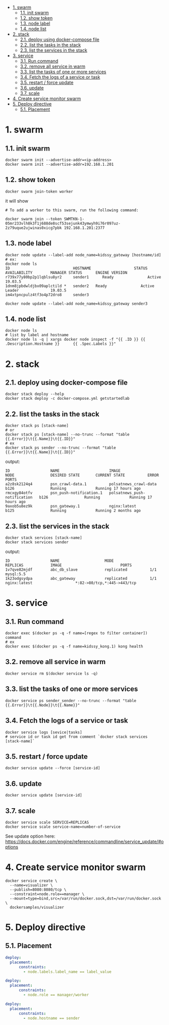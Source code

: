 - [1. swarm](#1-swarm)
  - [1.1. init swarm](#11-init-swarm)
  - [1.2. show token](#12-show-token)
  - [1.3. node label](#13-node-label)
  - [1.4. node list](#14-node-list)
- [2. stack](#2-stack)
  - [2.1. deploy using docker-compose file](#21-deploy-using-docker-compose-file)
  - [2.2. list the tasks in the stack](#22-list-the-tasks-in-the-stack)
  - [2.3. list the services in the stack](#23-list-the-services-in-the-stack)
- [3. service](#3-service)
  - [3.1. Run command](#31-run-command)
  - [3.2. remove all service in warm](#32-remove-all-service-in-warm)
  - [3.3. list the tasks of one or more services](#33-list-the-tasks-of-one-or-more-services)
  - [3.4. Fetch the logs of a service or task](#34-fetch-the-logs-of-a-service-or-task)
  - [3.5. restart / force update](#35-restart--force-update)
  - [3.6. update](#36-update)
  - [3.7. scale](#37-scale)
- [4. Create service monitor swarm](#4-create-service-monitor-swarm)
- [5. Deploy directive](#5-deploy-directive)
  - [5.1. Placement](#51-placement)

# 1. swarm

## 1.1. init swarm

```shell
docker swarm init --advertise-addr=<ip-address>
docker swarm init --advertise-addr=192.168.1.201
```

## 1.2. show token

`docker swarm join-token worker`

it will show

```shell
# To add a worker to this swarm, run the following command:

docker swarm join --token SWMTKN-1-05mr233vlh8k3f1j688de8scf53sejunk43ymwyh9i76r097uz-2z79uque2ujwinas0xicg7pbk 192.168.1.201:2377
```

## 1.3. node label

```shell
docker node update --label-add node_name=kidssy_gateway [hostname/id]
# ex:
docker node ls             
ID                            HOSTNAME                   STATUS              AVAILABILITY        MANAGER STATUS      ENGINE VERSION
r739x77y80bp2p1lqblsu8yr2     sender1      Ready               Active                                  19.03.5
1dnm8jpbdwldjbx09aplctild *   sender2   Ready               Active              Leader              19.03.5
im4xtpncpulz4tf3o4p72dro8     sender3 

docker node update --label-add node_name=kidssy_gateway sender3
```

## 1.4. node list

```shell
docker node ls
# list by label and hostname
docker node ls -q | xargs docker node inspect -f "{{ .ID }} {{ .Description.Hostname }}      {{ .Spec.Labels }}"
```

# 2. stack

## 2.1. deploy using docker-compose file

```shell
docker stack deploy --help
docker stack deploy -c docker-compose.yml getstartedlab
```

## 2.2. list the tasks in the stack

```shell
docker stack ps [stack-name]
# or
docker stack ps [stack-name] --no-trunc --format "table {{.Error}}\t{{.Name}}\t{{.ID}}"
# ex
docker stack ps sender --no-trunc --format "table {{.Error}}\t{{.Name}}\t{{.ID}}"
```

output:

```shell
ID                  NAME                      IMAGE                          NODE                DESIRED STATE       CURRENT STATE          ERROR               PORTS
a2z8sk2124q4        psn_crawl-data.1          polsatnews_crawl-data          b126                Running             Running 17 hours ago                       
rmcxgy84otfv        psn_push-notification.1   polsatnews_push-notification   b126                Running             Running 17 hours ago                       
9axob5u8ez9k        psn_gateway.1             nginx:latest                   b125                Running             Running 2 months ago                       
```

## 2.3. list the services in the stack

```shell
docker stack services [stack-name]
docker stack services sender
```

output:

```shell
ID                  NAME                    MODE                REPLICAS            IMAGE                          PORTS
1v7qve82mjdf        abc_db_slave            replicated          1/1                 mysql:5.5               
1k23odgsydpa        abc_gateway             replicated          1/1                 nginx:latest                   *:82->80/tcp,*:445->443/tcp
```

# 3. service

## 3.1. Run command

```shell
docker exec $(docker ps -q -f name=[regex to filter container]) command
# ex
docker exec $(docker ps -q -f name=kidssy_kong.1) kong health
```

## 3.2. remove all service in warm

```shell
docker service rm $(docker service ls -q)
```

## 3.3. list the tasks of one or more services

```shell
docker service ps sender_sender --no-trunc --format "table {{.Error}}\t{{.Node}}\t{{.Name}}"
```

## 3.4. Fetch the logs of a service or task

```shell
docker service logs [sevice|tasks]
# service id or task id get from comment `docker stack services [stack-name]`
```

## 3.5. restart / force update

```shell
docker service update --force [service-id]
```

## 3.6. update

```shell
docker service update [service-id]
```

## 3.7. scale

```shell
docker service scale SERVICE=REPLICAS
docker service scale service-name=number-of-service
```

See update option here: https://docs.docker.com/engine/reference/commandline/service_update/#options


# 4. Create service monitor swarm

```shell
docker service create \
  --name=visualizer \
  --publish=8080:8080/tcp \
  --constraint=node.role==manager \
  --mount=type=bind,src=/var/run/docker.sock,dst=/var/run/docker.sock \
  dockersamples/visualizer
```

# 5. Deploy directive

## 5.1. Placement

```yaml
deploy:
  placement:
      constraints:
        - node.labels.label_name == label_value

deploy:
  placement:
      constraints:
        - node.role == manager/worker

deploy:
  placement:
      constraints:
        - node.hostname == sender

```
